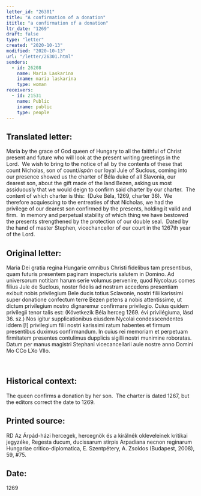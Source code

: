 ```yaml
---
letter_id: "26301"
title: "A confirmation of a donation"
ititle: "a confirmation of a donation"
ltr_date: "1269"
draft: false
type: "letter"
created: "2020-10-13"
modified: "2020-10-13"
url: "/letter/26301.html"
senders:
  - id: 26208
    name: Maria Laskarina
    iname: maria laskarina
    type: woman
receivers:
  - id: 21531
    name: Public
    iname: public
    type: people
---
```

<h2> Translated letter:</h2><p>Maria by the grace of God queen of Hungary to all the faithful of Christ present and future who will look at the present writing greetings in the Lord.&nbsp; We wish to bring to the notice of all by the contents of these that count Nicholas, son of count/<i>ispán</i> our loyal Jule of Suclous, coming into our presence showed us the charter of Béla duke of all Slavonia, our dearest son, about the gift made of the land Bezen, asking us most assiduously that we would deign to confirm said charter by our charter.&nbsp; The content of which charter is this:&nbsp; (Duke Béla, 1269, charter 36).&nbsp; We therefore acquiescing to the entreaties of that Nicholas, we had the privilege of our dearest son confirmed by the presents, holding it valid and firm.&nbsp; In memory and perpetual stability of which thing we have bestowed the presents strengthened by the protection of our double seal.&nbsp; Dated by the hand of master Stephen, vicechancellor of our court in the 1267th year of the Lord.</p><h2 class="mt-4"> Original letter:</h2><p><strong></strong></p><p>Maria Dei gratia regina Hungarie omnibus Christi fidelibus tam presentibus, quam futuris presentem paginam inspecturis salutem in Domino. Ad universorum notitiam harum serie volumus pervenire, quod Nycolaus comes filius Jule de Suclous, noster fidelis ad nostram accedens presentiam exibuit nobis privilegium Bele ducis totius Sclavonie, nostri filii karissimi super donatione confectum terre Bezen petens a nobis attentissime, ut dictum privilegium nostro dignaremur confirmare privilegio. Cuius quidem privilegii tenor talis est: (Következik Béla herceg 1269. évi privilégiuma, lásd 36. sz.) Nos igitur supplicationibus eiusdem Nycolai condesscendentes iddem [!] privilegium filii nostri karissimi ratum habentes et firmum presentibus duximus confirmandum. In cuius rei memoriam et perpetuam firmitatem presentes contulimus dupplicis sigilli nostri munimine roboratas. Datum per manus magistri Stephani vicecancellarii aule nostre anno Domini Mo CCo LXo VIIo.</p><p>&nbsp;</p><h2 class="mt-4"> Historical context:</h2><p>The queen confirms a donation by her son.&nbsp; The charter is dated 1267, but the editors correct the date to 1269.</p><h2 class="mt-4"> Printed source:</h2><p>RD <span>Az Árpád-házi hercegek, hercegnök és a királnék okleveleinek kritikai jegyzéke, Regesta ducum, ducissarum stirpis Arpadiana necnon reginarum Hungariae critico-diplomatica, E. Szentpétery, A. Zsoldos (Budapest, 2008), 59, #75.</span></p><h2 class="mt-4"> Date:</h2>1269